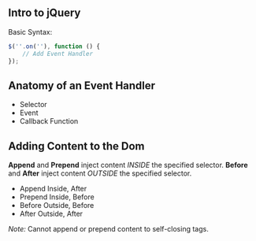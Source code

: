 Intro to jQuery
-----------------
Basic Syntax:
```JavaScript
$(''.on(''), function () {
	// Add Event Handler
});
```

## Anatomy of an Event Handler
- Selector
- Event
- Callback Function

## Adding Content to the Dom
**Append** and **Prepend** inject content *INSIDE* the specified selector.
**Before** and **After** inject content *OUTSIDE* the specified selector.

- Append	Inside, After
- Prepend	Inside, Before
- Before	Outside, Before
- After		Outside, After

<em>Note:</em> Cannot append or prepend content to self-closing tags.